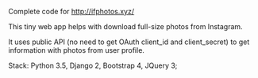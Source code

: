 Complete code for http://ifphotos.xyz/

This tiny web app helps with download full-size photos from Instagram.

It uses public API (no need to get OAuth client_id and client_secret) to get information with photos from user profile.

Stack: Python 3.5, Django 2, Bootstrap 4, JQuery 3;
